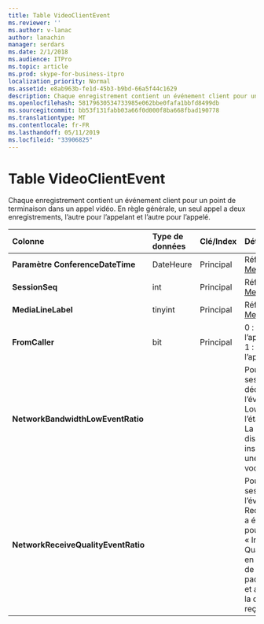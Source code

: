 ```yaml
---
title: Table VideoClientEvent
ms.reviewer: ''
ms.author: v-lanac
author: lanachin
manager: serdars
ms.date: 2/1/2018
ms.audience: ITPro
ms.topic: article
ms.prod: skype-for-business-itpro
localization_priority: Normal
ms.assetid: e8ab963b-fe1d-45b3-b9bd-66a5f44c1629
description: Chaque enregistrement contient un événement client pour un point de terminaison dans un appel vidéo. En règle générale, un seul appel a deux enregistrements, l’autre pour l’appelant et l’autre pour l’appelé.
ms.openlocfilehash: 58179630534733985e062bbe0fafa1bbfd8499db
ms.sourcegitcommit: bb53f131fabb03a66f0d000f8ba668fbad190778
ms.translationtype: MT
ms.contentlocale: fr-FR
ms.lasthandoff: 05/11/2019
ms.locfileid: "33906825"
---
```

# <a name="videoclientevent-table"></a>Table VideoClientEvent
 
Chaque enregistrement contient un événement client pour un point de terminaison dans un appel vidéo. En règle générale, un seul appel a deux enregistrements, l’autre pour l’appelant et l’autre pour l’appelé.
  
|**Colonne**|**Type de données**|**Clé/Index**|**Détails**|
|:-----|:-----|:-----|:-----|
|**Paramètre ConferenceDateTime** <br/> |DateHeure  <br/> |Principal  <br/> |Référencé depuis la [MediaLine table](medialine-0.md).  <br/> |
|**SessionSeq** <br/> |int  <br/> |Principal  <br/> |Référencé depuis la [MediaLine table](medialine-0.md).  <br/> |
|**MediaLineLabel** <br/> |tinyint  <br/> |Principal  <br/> |Référencé depuis la [MediaLine table](medialine-0.md).  <br/> |
|**FromCaller** <br/> |bit  <br/> |Principal  <br/> |0 : données de l’appelé  <br/> 1 : données de l’appelant  <br/> |
|**NetworkBandwidthLowEventRatio** <br/> || <br/> |Pourcentage de la session qu'a été déclenché l’événement LowBandwidth pour l’état « Incorrect ». La bande passante disponible est insuffisante pour une expérience vocale acceptable.  <br/> |
|**NetworkReceiveQualityEventRatio** <br/> || <br/> |Pourcentage de session de que l’événement ReceiveSendQuality a été déclenché pour l’état « Incorrect ».  <br/> Qualité du réseau en termes de perte de gigue ou de paquets est lourde et a un impact sur la qualité de l’audio reçu.  <br/> |
   

